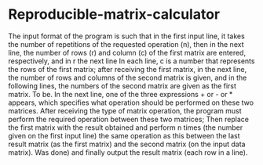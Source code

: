 # Reproducible-matrix-calculator
The input format of the program is such that in the first input line, it takes the number of repetitions of the requested operation (n), then in the next line, the number of rows (r) and column (c) of the first matrix are entered, respectively, and in r the next line In each line, c is a number that represents the rows of the first matrix; after receiving the first matrix, in the next line, the number of rows and columns of the second matrix is ​​given, and in the following lines, the numbers of the second matrix are given as the first matrix. To be. In the next line, one of the three expressions + or - or * appears, which specifies what operation should be performed on these two matrices.
After receiving the type of matrix operation, the program must perform the required operation between these two matrices; Then replace the first matrix with the result obtained and perform n times (the number given on the first input line) the same operation as this between the last result matrix (as the first matrix) and the second matrix (on the input data matrix). Was done) and finally output the result matrix (each row in a line).
